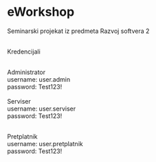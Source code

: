 # eWorkshop
Seminarski projekat iz predmeta Razvoj softvera 2</br></br>

Kredencijali</br></br>

Administrator</br>
username: user.admin</br>
password: Test123!</br>
</br>
Serviser</br>
username: user.serviser</br>
password: Test123!</br></br>

Pretplatnik</br>
username: user.pretplatnik</br>
password: Test123!</br>
